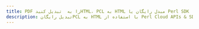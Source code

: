 ---title: PDF را به  تبدیل کنیدHTML، PCL به HTML مبدل رایگان یا Perl SDKdescription: تبدیل رایگانPCL به HTML با استفاده از Perl Cloud APIs & SDK همچنین اسناد PDF را در Cloud ایجاد، ویرایش و رندر کنید.---